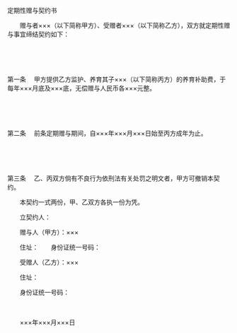 



定期性赠与契约书



 

　　赠与者×××（以下简称甲方）、受赠者×××（以下简称乙方），双方就定期性赠与事宜缔结契约如下：

　　

　　

第一条
　甲方提供乙方监护、养育其子×××（以下简称丙方）的养育补助费，于每年×××月底及×××底，无偿赠与人民币各×××元整。

　　

　　

第二条
　前条定期赠与期间，自×××年×××月×××日始至丙方成年为止。

　　

　　

第三条
　乙、丙双方倘有不良行为依刑法有关处罚之明文者，甲方可撤销本契约。

　　本契约一式两份，甲、乙双方各执一份为凭。　　

　　立契约人：

　　赠与人（甲方）：×××

　　住址：　　身份证统一号码：

　　受赠人（乙方）：×××

　　住址：

　　身份证统一号码：

　　


 　　×××年×××月×××日
 
　　



　　